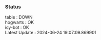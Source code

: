 ### Status


table : DOWN  
hogwarts : OK  
icy-bot : OK  
Latest Update : 2024-06-24 19:07:09.869901
